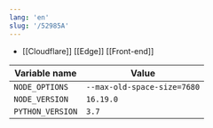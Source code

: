 ```yaml
---
lang: 'en'
slug: '/52985A'
---
```


- [[Cloudflare]] [[Edge]] [[Front-end]]

| Variable name    | Value                       |
| ---------------- | --------------------------- |
| `NODE_OPTIONS`   | `--max-old-space-size=7680` |
| `NODE_VERSION`   | `16.19.0`                   |
| `PYTHON_VERSION` | `3.7`                       |
